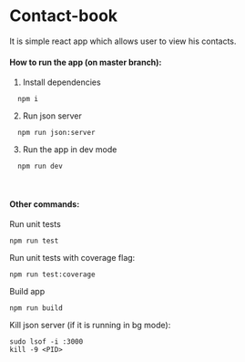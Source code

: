 # Contact-book
It is simple react app which allows user to view his contacts.

#### How to run the app (on master branch):

1. Install dependencies
```
  npm i
```
2. Run json server
```
  npm run json:server
```
3. Run the app in dev mode
```
  npm run dev
```

<br />

#### Other commands:
Run unit tests
```
npm run test
```
Run unit tests with coverage flag:
```
npm run test:coverage
```
Build app
```
npm run build
```
Kill json server (if it is running in bg mode):
```
sudo lsof -i :3000
kill -9 <PID>
```
